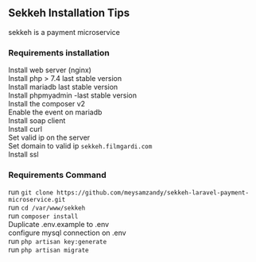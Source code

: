 ## Sekkeh Installation Tips
sekkeh is a payment microservice

### Requirements installation

Install web server (nginx) <br>
Install php > 7.4  last stable version<br>
Install mariadb last stable version<br>
Install phpmyadmin -last stable version<br>
Install the composer v2<br>
Enable the event on mariadb<br>
Install soap client<br>
Install curl<br>
Set valid ip on the server<br>
Set domain to valid ip `sekkeh.filmgardi.com`<br>
Install ssl<br>
### Requirements Command
run `git clone https://github.com/meysamzandy/sekkeh-laravel-payment-microservice.git` <br>
run `cd /var/www/sekkeh` <br>
run `composer install` <br>
Duplicate .env.example to .env <br>
configure mysql connection on .env <br>
run `php artisan key:generate` <br>
run `php artisan migrate` <br>

